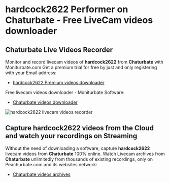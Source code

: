 # hardcock2622 Performer on Chaturbate - Free LiveCam videos downloader

## Chaturbate Live Videos Recorder

Monitor and record livecam videos of **hardcock2622** from **Chaturbate** with Moniturbate.com
Get a premium trial for free by just and only registering with your Email address:
* [hardcock2622 Premium videos downloader](https://moniturbate.com/request-demo-licence-key.html)

Free livecam videos downloader - Moniturbate Software:
* [Chaturbate videos downloader](https://moniturbate.com/moniturbate-download-software.html)

![hardcock2622 livecam videos recorder](https://peachurnet.com/templates/moniturbate-software.png)


## Capture hardcock2622 videos from the Cloud and watch your recordings on Streaming

Without the need of downloading a software, capture **hardcock2622** livecam videos from **Chaturbate** 100% online.
Watch Livecam archives from **Chaturbate** unlimitedly from thousands of existing recordings, only on Peachurbate.com and its websites network:
* [Chaturbate videos archives](https://peachurnet.com/)